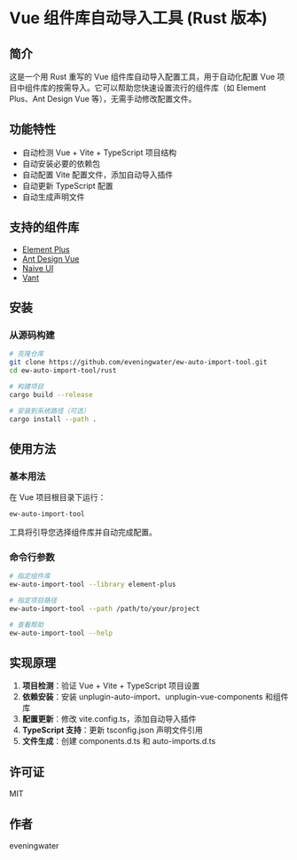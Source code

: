 # Vue 组件库自动导入工具 (Rust 版本)

## 简介

这是一个用 Rust 重写的 Vue 组件库自动导入配置工具，用于自动化配置 Vue 项目中组件库的按需导入。它可以帮助您快速设置流行的组件库（如 Element Plus、Ant Design Vue 等），无需手动修改配置文件。

## 功能特性

- 自动检测 Vue + Vite + TypeScript 项目结构
- 自动安装必要的依赖包
- 自动配置 Vite 配置文件，添加自动导入插件
- 自动更新 TypeScript 配置
- 自动生成声明文件

## 支持的组件库

- [Element Plus](https://element-plus.org/)
- [Ant Design Vue](https://antdv.com/)
- [Naive UI](https://www.naiveui.com/)
- [Vant](https://vant-ui.github.io/vant/)

## 安装

### 从源码构建

```bash
# 克隆仓库
git clone https://github.com/eveningwater/ew-auto-import-tool.git
cd ew-auto-import-tool/rust

# 构建项目
cargo build --release

# 安装到系统路径（可选）
cargo install --path .
```

## 使用方法

### 基本用法

在 Vue 项目根目录下运行：

```bash
ew-auto-import-tool
```

工具将引导您选择组件库并自动完成配置。

### 命令行参数

```bash
# 指定组件库
ew-auto-import-tool --library element-plus

# 指定项目路径
ew-auto-import-tool --path /path/to/your/project

# 查看帮助
ew-auto-import-tool --help
```

## 实现原理

1. **项目检测**：验证 Vue + Vite + TypeScript 项目设置
2. **依赖安装**：安装 unplugin-auto-import、unplugin-vue-components 和组件库
3. **配置更新**：修改 vite.config.ts，添加自动导入插件
4. **TypeScript 支持**：更新 tsconfig.json 声明文件引用
5. **文件生成**：创建 components.d.ts 和 auto-imports.d.ts

## 许可证

MIT

## 作者

eveningwater
